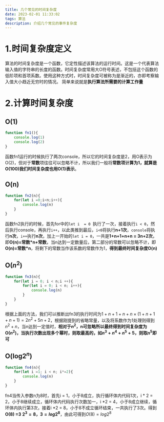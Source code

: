 ```yaml
---
title: 几个常见的时间复杂度
date: 2023-02-01 11:33:02
tags: 算法
description: 介绍几个常见的事件复杂度
---
```

# 1.时间复杂度定义
算法的时间复杂度是一个函数，它定性描述该算法的运行时间。这是一个代表算法输入值的字符串的长度的函数。时间复杂度常用大O符号表述，不包括这个函数的低阶项和首项系数。使用这种方式时，时间复杂度可被称为是渐近的，亦即考察输入值大小趋近无穷时的情况。
简单来说就是**执行算法所需要的计算工作量**

# 2.计算时间复杂度
## O(1)
```javascript
function fn1(){
	console.log(1)
	console.log(2)
}
```
函数fn1运行的时候执行了两次console，所以它的时间复杂度是2，用O表示为O(2)，但对于**常数**项往往可以忽略不计，所以我们一般将**常数项计算为1，就算是O(100)我们时间复杂度也用O(1)表示**。
## O(n)

```javascript
function fn2(n){
	for(let i =0;i<n;i++){
		console.log(n)
	}
}
```
函数fn2执行的时候，首先for中的``let i  = 0 ``执行了一次，接着执行``i < 0``，然后执行console，再执行``i++``，以此类推到最后，``i<0``将执行**n+1次**，``console``将执行**n次**，``i++``执行**n次**，加上一开始的``let i = 0``，一共是**1+n+1+n+n = 3n+2次**，即**O(n)=常数*n+常数**，当n达到一定数量后，第二部分的常数可以忽略不计，即**O(n)=常数*n**，将剩下的常数当作该系数的常数作为1，**得到最终时间复杂度O(n)**
## O($n^2$)
```javascript
function fn3(n){
	for(let i = 0; i < n;i ++){
		for(let i = 0; i < n; i++){
			console.log(n)
		}
	}
}
```
根据上面的方法，我们可以推断出fn3的执行时间为$1+n+1+n+n\times(1+n+1+n+1) =2n^2+5n+2$，根据刚提到的省略常量，以及将系数作为1处理则得到$n^2  +n$，当n达到一定值时，**相对于$n^2$，n可忽略所以最终得到时间复杂度为O($n^2$)，当执行次数出现多个幂时，则取最高的，如$n^3+n^4+n^5+5$，则取$n^5$即可**
## O(log$2^n$)
```javascript
function fn4(n){
	for(let i =1; i < n; i*=2){
		console.log(n)
	}
}
```
fn4当传入参数n为8时，首先i = 1，小于8成立，执行循环体内代码1次，i * 2 = 2，小于8继续成立，循环体内代码执行次数加一，i *2 = 4，小于8成立继续，循环体内执行第3次，接着i *2 = 8，小于8不成立循环结束，一共执行了3次。得到**O(8) =3**
**$2^3 = 8$，$3 = log2^8$**，由此可得到$O(8) = log2^8$